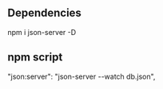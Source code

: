 ## Dependencies
  npm i json-server -D

## npm script
   "json:server": "json-server --watch db.json",
